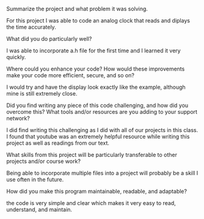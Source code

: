 Summarize the project and what problem it was solving.

For this project I was able to code an analog clock that reads and diplays the time accurately.

What did you do particularly well?

I was able to incorporate a.h file for the first time and I learned it very quickly.

Where could you enhance your code? How would these improvements make your code more efficient, secure, and so on?

I would try and have the display look exactly like the example, although mine is still extremely close.

Did you find writing any piece of this code challenging, and how did you overcome this? What tools and/or resources are you adding to your support network?

I did find writing this challenging as I did with all of our projects in this class. I found that youtube was an extremely helpful resource while writing this project as well as readings from our text.

What skills from this project will be particularly transferable to other projects and/or course work?

Being able to incorporate multiple files into a project will probably be a skill I use often in the future. 

How did you make this program maintainable, readable, and adaptable?

the code is very simple and clear which makes it very easy to read, understand, and maintain. 
